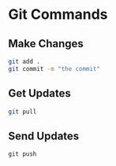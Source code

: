 # Git Commands

## Make Changes
```bash
git add .
git commit -m "the commit"
```

## Get Updates
```bash
git pull
```

## Send Updates
```
git push
```
